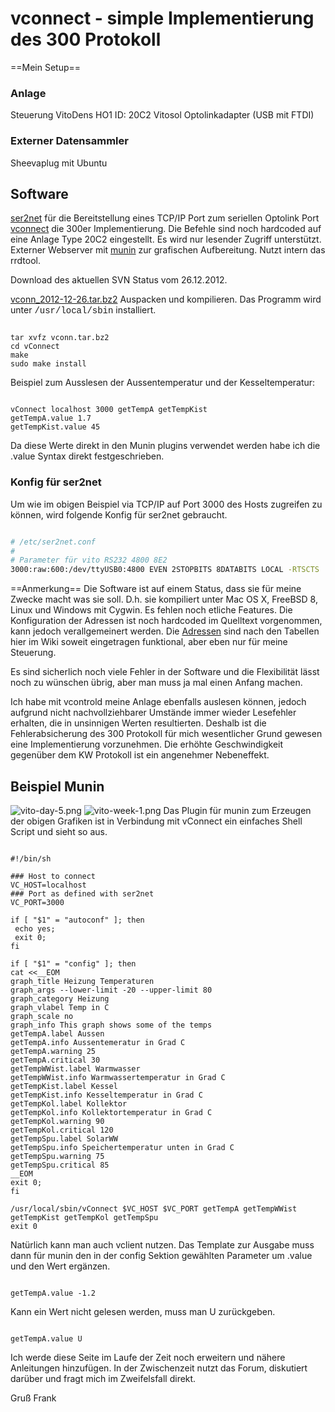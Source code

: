 # vconnect - simple Implementierung des 300 Protokoll 

==Mein Setup== 
### Anlage 
Steuerung VitoDens HO1 ID: 20C2
Vitosol
Optolinkadapter (USB mit FTDI)

### Externer Datensammler 
Sheevaplug mit Ubuntu
## Software 
[ser2net](http://ser2net.sourceforge.net/) für die Bereitstellung eines TCP/IP Port zum seriellen Optolink Port
[vconnect](vconnect) die 300er Implementierung. Die Befehle sind noch hardcoded auf eine Anlage Type 20C2 eingestellt. Es wird nur lesender Zugriff unterstützt.
Externer Webserver mit [munin](http://munin-monitoring.org/) zur grafischen Aufbereitung. Nutzt intern das rrdtool.

Download des aktuellen SVN Status vom 26.12.2012.

[vconn_2012-12-26.tar.bz2](files/vconn_2012-12-26.tar.bz2)
Auspacken und kompilieren. Das Programm wird unter <span style="font-family: 'Courier New',Courier,monospace;">/usr/local/sbin</span> installiert.
```

tar xvfz vconn.tar.bz2
cd vConnect
make
sudo make install

```

Beispiel zum Ausslesen der Aussentemperatur und der Kesseltemperatur:
```

vConnect localhost 3000 getTempA getTempKist
getTempA.value 1.7
getTempKist.value 45

```

Da diese Werte direkt in den Munin plugins verwendet werden habe ich die .value Syntax direkt festgeschrieben.
### Konfig für ser2net 
Um wie im obigen Beispiel via TCP/IP auf Port 3000 des Hosts zugreifen zu können, wird folgende Konfig für ser2net gebraucht.
```bash

# /etc/ser2net.conf
#
# Parameter für vito RS232 4800 8E2
3000:raw:600:/dev/ttyUSB0:4800 EVEN 2STOPBITS 8DATABITS LOCAL -RTSCTS

```

==Anmerkung== 
Die Software ist auf einem Status, dass sie für meine Zwecke macht was sie soll. D.h. sie kompiliert unter Mac OS X, FreeBSD 8, Linux und Windows mit Cygwin.
Es fehlen noch etliche Features. Die Konfiguration der Adressen ist noch hardcoded im Quelltext vorgenommen, kann jedoch verallgemeinert werden. Die [Adressen](Adressen) sind nach den Tabellen hier im Wiki soweit eingetragen funktional, aber eben nur für meine Steuerung.

Es sind sicherlich noch viele Fehler in der Software und die Flexibilität lässt noch zu wünschen übrig, aber man muss ja mal einen Anfang machen.

Ich habe mit vcontrold meine Anlage ebenfalls auslesen können, jedoch aufgrund nicht nachvollziehbarer Umstände immer wieder Lesefehler erhalten, die in unsinnigen Werten resultierten. Deshalb ist die Fehlerabsicherung des 300 Protokoll für mich wesentlicher Grund gewesen eine Implementierung vorzunehmen. Die erhöhte Geschwindigkeit gegenüber dem KW Protokoll ist ein angenehmer Nebeneffekt.

## Beispiel Munin 
![vito-day-5.png](files/vito-day-5.png) ![vito-week-1.png](files/vito-week-1.png)
Das Plugin für munin zum Erzeugen der obigen Grafiken ist in Verbindung mit vConnect ein einfaches Shell Script und sieht so aus.
```

#!/bin/sh

### Host to connect
VC_HOST=localhost
### Port as defined with ser2net
VC_PORT=3000

if [ "$1" = "autoconf" ]; then
 echo yes;
 exit 0;
fi

if [ "$1" = "config" ]; then
cat <<__EOM
graph_title Heizung Temperaturen
graph_args --lower-limit -20 --upper-limit 80
graph_category Heizung
graph_vlabel Temp in C
graph_scale no
graph_info This graph shows some of the temps
getTempA.label Aussen
getTempA.info Aussentemeratur in Grad C
getTempA.warning 25
getTempA.critical 30
getTempWWist.label Warmwasser
getTempWWist.info Warmwassertemperatur in Grad C
getTempKist.label Kessel
getTempKist.info Kesseltemperatur in Grad C
getTempKol.label Kollektor
getTempKol.info Kollektortemperatur in Grad C
getTempKol.warning 90
getTempKol.critical 120
getTempSpu.label SolarWW
getTempSpu.info Speichertemperatur unten in Grad C
getTempSpu.warning 75
getTempSpu.critical 85
__EOM
exit 0;
fi

/usr/local/sbin/vConnect $VC_HOST $VC_PORT getTempA getTempWWist getTempKist getTempKol getTempSpu
exit 0

```

Natürlich kann man auch vclient nutzen. Das Template zur Ausgabe muss dann für munin den in der config Sektion gewählten Parameter um .value und den Wert ergänzen.
```

getTempA.value -1.2

```


Kann ein Wert nicht gelesen werden, muss man U zurückgeben.
```

getTempA.value U

```


Ich werde diese Seite im Laufe der Zeit noch erweitern und nähere Anleitungen hinzufügen. In der Zwischenzeit nutzt das Forum, diskutiert darüber und fragt mich im Zweifelsfall direkt.

Gruß
Frank
